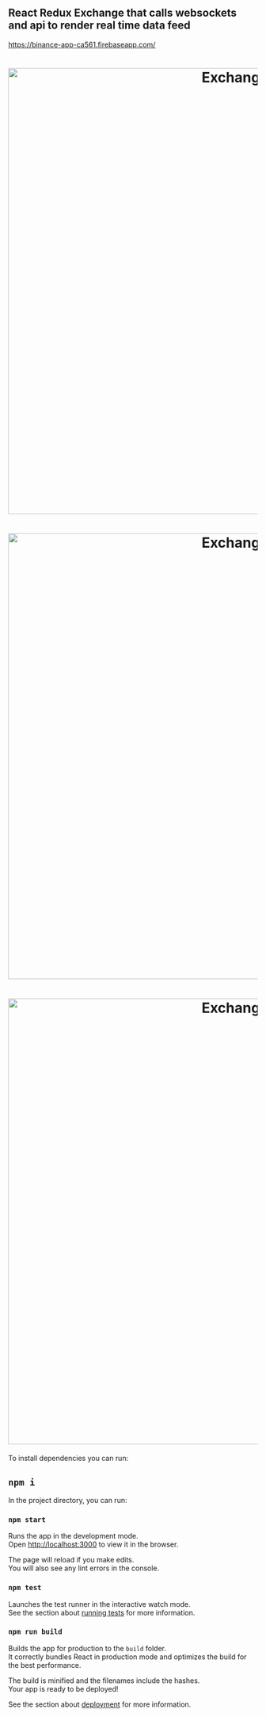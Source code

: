 <h2>React Redux Exchange that calls websockets and api to render real time data feed</h2>

<a href="https://binance-app-ca561.firebaseapp.com/">https://binance-app-ca561.firebaseapp.com/ </a>

<h1 align="center">
	<img
		width="900"
		alt="Exchange"
		src="https://gallery.mailchimp.com/fee238bfe84b47c290a863338/images/13099d46-e6d6-440f-a862-98faeba46806.png">
</h1>

<h1 align="center">
	<img
		width="900"
		alt="Exchange"
		src="https://gallery.mailchimp.com/fee238bfe84b47c290a863338/images/965ab7ea-b327-44fb-a1db-0d4a1ca8a46a.png">
</h1>

<h1 align="center">
	<img
		width="900"
		alt="Exchange"
		src="https://gallery.mailchimp.com/fee238bfe84b47c290a863338/images/61d28998-915f-4005-bf28-274411404f80.png">
</h1>

To install dependencies you can run:

## `npm i`

In the project directory, you can run:

### `npm start`

Runs the app in the development mode.<br>
Open [http://localhost:3000](http://localhost:3000) to view it in the browser.

The page will reload if you make edits.<br>
You will also see any lint errors in the console.

### `npm test`

Launches the test runner in the interactive watch mode.<br>
See the section about [running tests](#running-tests) for more information.

### `npm run build`

Builds the app for production to the `build` folder.<br>
It correctly bundles React in production mode and optimizes the build for the best performance.

The build is minified and the filenames include the hashes.<br>
Your app is ready to be deployed!

See the section about [deployment](#deployment) for more information.
